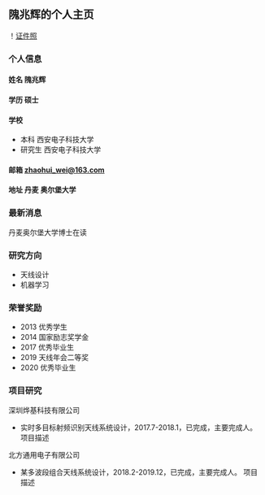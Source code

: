 ## 隗兆辉的个人主页
！[证件照](/weizhaohui.jpg) 
### 个人信息
#### 姓名 隗兆辉
#### 学历 硕士
#### 学校 
- 本科 西安电子科技大学
- 研究生 西安电子科技大学
#### 邮箱 zhaohui_wei@163.com
#### 地址 丹麦 奥尔堡大学

### 最新消息
丹麦奥尔堡大学博士在读

### 研究方向
- 天线设计
- 机器学习

### 荣誉奖励
- 2013 优秀学生
- 2014 国家励志奖学金
- 2017 优秀毕业生
- 2019 天线年会二等奖
- 2020 优秀毕业生

### 项目研究
深圳烨基科技有限公司
- 实时多目标射频识别天线系统设计，2017.7-2018.1，已完成，主要完成人。
  项目描述

北方通用电子有限公司
- 某多波段组合天线系统设计，2018.2-2019.12，已完成，主要完成人。
  项目描述

